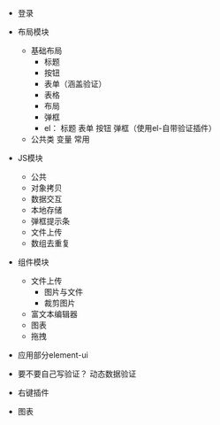 
- 登录
- 布局模块
	- 基础布局
		- 标题
		- 按钮
		- 表单（涵盖验证）
		- 表格
		- 布局
		- 弹框
		- el： 标题 表单 按钮 弹框（使用el-自带验证插件）
	- 公共类 变量 常用 
- JS模块
	- 公共
	- 对象拷贝
	- 数据交互
	- 本地存储
	- 弹框提示条
	- 文件上传
	- 数组去重复
- 组件模块
	- 文件上传
		- 图片与文件
		- 裁剪图片
	- 富文本编辑器
	- 图表
	- 拖拽
	
	
- 应用部分element-ui
- 要不要自己写验证？ 动态数据验证
- 右键插件
- 图表
